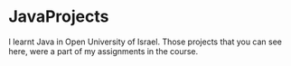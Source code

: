 # JavaProjects

I learnt Java in Open University of Israel. Those projects that you can see here, were a part of my assignments in the course.
